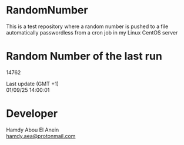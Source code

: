 # RandomNumber    
This is a test repository where a random number is pushed to a file automatically passwordless from a cron job in my Linux CentOS server    
# Random Number of the last run   
14762
      
Last update (GMT +1)    
01/09/25 14:00:01
# Developer    
Hamdy Abou El Anein   
hamdy.aea@protonmail.com
